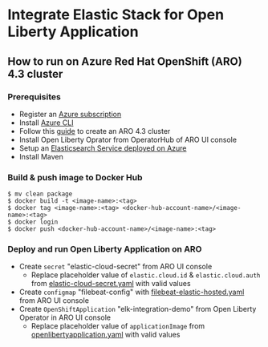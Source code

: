 # Integrate Elastic Stack for Open Liberty Application

## How to run on Azure Red Hat OpenShift (ARO) 4.3 cluster
### Prerequisites
- Register an [Azure subscription](https://azure.microsoft.com/en-us/)
- Install [Azure CLI](https://docs.microsoft.com/en-us/cli/azure/install-azure-cli?view=azure-cli-latest)
- Follow this [guide](https://docs.microsoft.com/en-us/azure/openshift/howto-using-azure-redhat-openshift) to create an ARO 4.3 cluster
- Install Open Liberty Oprator from OperatorHub of ARO UI console
- Setup an [Elasticsearch Service deployed on Azure](https://www.elastic.co/azure)
- Install Maven
 ### Build & push image to Docker Hub
 ```
 $ mv clean package
 $ docker build -t <image-name>:<tag>
 $ docker tag <image-name>:<tag> <docker-hub-account-name>/<image-name>:<tag>
 $ docker login
 $ docker push <docker-hub-account-name>/<image-name>:<tag>
 ```
 ### Deploy and run Open Liberty Application on ARO
- Create `secret` "elastic-cloud-secret" from ARO UI console
  - Replace placeholder value of `elastic.cloud.id` & `elastic.cloud.auth` from [elastic-cloud-secret.yaml](https://github.com/majguo/open-liberty-demo/blob/master/elk-integration/deployment/elastic-cloud-secret.yaml) with valid values
- Create `configmap` "filebeat-config" with [filebeat-elastic-hosted.yaml](https://github.com/majguo/open-liberty-demo/blob/master/elk-integration/deployment/filebeat-elastic-hosted.yaml) from ARO UI console
- Create `OpenShiftApplication` "elk-integration-demo" from Open Liberty Operator in ARO UI console
  - Replace placeholder value of `applicationImage` from [openlibertyapplication.yaml](https://github.com/majguo/open-liberty-demo/blob/master/elk-integration/deployment/openlibertyapplication.yaml) with valid values
